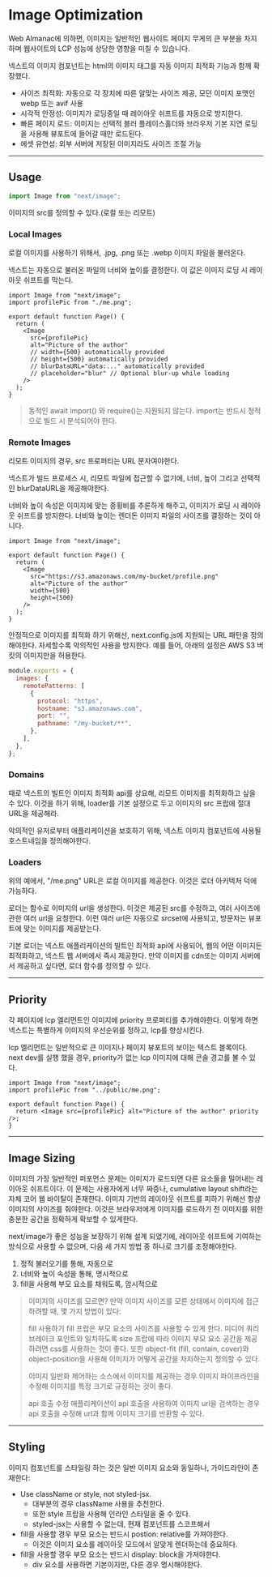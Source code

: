 # Image Optimization

Web Almanac에 의하면, 이미지는 일반적인 웹사이트 페이지 무게의 큰 부분을 차지하며 웹사이트의 LCP 성능에 상당한 영향을 미칠 수 있습니다.

넥스트의 이미지 컴포넌트는 html의 이미지 태그를 자동 이미지 최적화 기능과 함께 확장했다.

- 사이즈 최적화: 자동으로 각 장치에 따른 알맞는 사이즈 제공, 모던 이미지 포맷인 webp 또는 avif 사용
- 시각적 안정성: 이미지가 로딩중일 때 레이아웃 쉬프트를 자동으로 방지한다.
- 빠른 페이지 로드: 이미지는 선택적 블러 플레이스홀더와 브라우저 기본 지연 로딩을 사용해 뷰포트에 들어갈 때만 로드된다.
- 에셋 유연성: 외부 서버에 저장된 이미지라도 사이즈 조절 가능

---

## Usage

```ts
import Image from "next/image";
```

이미지의 src를 정의할 수 있다.(로컬 또는 리모트)

### Local Images

로컬 이미지를 사용하기 위해서, .jpg, .png 또는 .webp 이미지 파일을 불러온다.

넥스트는 자동으로 불러온 파일의 너비와 높이를 결정한다. 이 값은 이미지 로딩 시 레이아웃 쉬프트를 막는다.

```tsx
import Image from "next/image";
import profilePic from "./me.png";

export default function Page() {
  return (
    <Image
      src={profilePic}
      alt="Picture of the author"
      // width={500} automatically provided
      // height={500} automatically provided
      // blurDataURL="data:..." automatically provided
      // placeholder="blur" // Optional blur-up while loading
    />
  );
}
```

> 동적인 await import() 와 require()는 지원되지 않는다. import는 반드시 정적으로 빌드 시 분석되어야 한다.

### Remote Images

리모트 이미지의 경우, src 프로퍼티는 URL 문자여야한다.

넥스트가 빌드 프로세스 시, 리모트 파일에 접근할 수 없기에, 너비, 높이 그리고 선택적인 blurDataURL을 제공해야한다.

너비와 높이 속성은 이미지에 맞는 종횡비를 추론하게 해주고, 이미지가 로딩 시 레이아웃 쉬프트를 방지한다.
너비와 높이는 렌더돈 이미지 파일의 사이즈를 결정하는 것이 아니다.

```tsx
import Image from "next/image";

export default function Page() {
  return (
    <Image
      src="https://s3.amazonaws.com/my-bucket/profile.png"
      alt="Picture of the author"
      width={500}
      height={500}
    />
  );
}
```

안정적으로 이미지를 최적화 하기 위해선, next.config.js에 지원되는 URL 패턴을 정의해야한다.
자세할수록 악의적인 사용을 방지한다.
예를 들어, 아래의 설정은 AWS S3 버킷의 이미지만을 허용한다.

```js
module.exports = {
  images: {
    remotePatterns: [
      {
        protocol: "https",
        hostname: "s3.amazonaws.com",
        port: "",
        pathname: "/my-bucket/**",
      },
    ],
  },
};
```

### Domains

때로 넥스트의 빌트인 이미지 최적화 api를 상요해, 리모트 이미지를 최적화하고 싶을 수 있다.
이것을 하기 위해, loader를 기본 설정으로 두고 이미지의 src 프랍에 절대 URL을 제공해라.

악의적인 유저로부터 애플리케이션을 보호하기 위해, 넥스트 이미지 컴포넌트에 사용될 호스트네임을 정의해야한다.

### Loaders

위의 예에서, "/me.png" URL은 로컬 이미지를 제공한다. 이것은 로더 아키텍처 덕에 가능하다.

로더는 함수로 이미지의 url을 생성한다. 이것은 제공된 src를 수정하고, 여러 사이즈에 관한 여러 url을 요청한다.
이런 여러 url은 자동으로 srcset에 사용되고, 방문자는 뷰포트에 맞는 이미지를 제공받는다.

기본 로더는 넥스트 애플리케이션의 빌트인 최적화 api에 사용되어, 웹의 어떤 이미지든 최적화하고, 넥스트 웹 서버에서 즉시 제공한다.
만약 이미지를 cdn또는 이미지 서버에서 제공하고 싶다면, 로더 함수를 정의할 수 있다.

---

## Priority

각 페이지에 lcp 엘리먼트인 이미지에 priority 프로퍼티를 추가해야한다.
이렇게 하면 넥스트는 특별하게 이미지의 우선순위를 정하고, lcp를 향상시킨다.

lcp 엘리먼트는 일반적으로 큰 이미지나 페이지 뷰포트의 보이는 텍스트 블록이다.
next dev를 실행 했을 경우, priority가 없는 lcp 이미지에 대해 콘솔 경고를 볼 수 있다.

```tsx
import Image from "next/image";
import profilePic from "../public/me.png";

export default function Page() {
  return <Image src={profilePic} alt="Picture of the author" priority />;
}
```

---

## Image Sizing

이미지의 가장 일반적인 퍼포먼스 문제는 이미지가 로드되면 다른 요소들을 밀어내는 레이아웃 쉬프트이다.
이 문제는 사용자에게 너무 짜증나, cumulative layout shift라는 자체 코어 웹 바이탈이 존재한다.
이미지 기반의 레이아웃 쉬프트를 피하기 위해선 항상 이미지의 사이즈를 줘야한다.
이것은 브라우저에게 이미지를 로드하기 전 이미지를 위한 충분한 공간을 정확하게 확보할 수 있게한다.

next/image가 좋은 성능을 보장하기 위해 설계 되었기에, 레이아웃 쉬프트에 기여하는 방식으로 사용할 수 없으며, 다음 세 가지 방법 중 하나로 크기를 조정해야한다.

1. 정적 불러오기를 통해, 자동으로
2. 너비와 높이 속성을 통해, 명시적으로
3. fill을 사용해 부모 요소를 채워도록, 암시적으로

> 이미지의 사이즈를 모르면?
> 만약 이미지 사이즈를 모른 상태에서 이미지에 접근하려할 때, 몇 가지 방법이 있다:
>
> fill 사용하기
> fill 프랍은 부모 요소의 사이즈를 사용할 수 있게 한다. 미디어 쿼리 브레이크 포인트와 일치하도록 size 프랍에 따라 이미지 부모 요소 공간을 제공하려면 css를 사용하는 것이 좋다. 또한 object-fit (fill, contain, cover)와 object-position을 사용해 이미지가 어떻게 공간을 차지하는지 정의할 수 있다.
>
> 이미지 일반화
> 제어하는 소스에서 이미지를 제공하는 경우 이미지 파이프라인을 수정해 이미지를 특정 크기로 규정하는 것이 좋다.
>
> api 호출 수정
> 애플리케이션이 api 호출을 사용하여 이미지 url을 검색하는 경우 api 호출을 수정해 url과 함께 이미지 크기를 반환할 수 있다.

---

## Styling

이미지 컴포넌트를 스타일링 하는 것은 일반 이미지 요소와 동일하나, 가이드라인이 존재한다:

- Use className or style, not styled-jsx.
  - 대부분의 경우 className 사용을 추천한다.
  - 또한 style 프랍을 사용해 인라인 스타일을 줄 수 있다.
  - styled-jsx는 사용할 수 없는데, 현재 컴포넌트를 스코프해서
- fill을 사용할 경우 부모 요소는 반드시 postion: relative를 가져야한다.
  - 이것은 이미지 요소를 레이아웃 모드에서 알맞게 렌더하는데 중요하다.
- fill을 사용할 경우 부모 요소는 반드시 display: block을 가져야한다.
  - div 요소를 사용하면 기본이지만, 다른 경우 명시해야한다.
